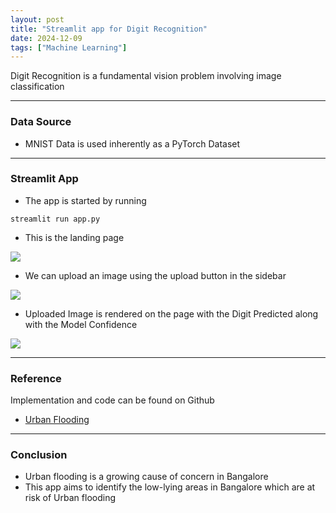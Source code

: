 ```yaml
---
layout: post
title: "Streamlit app for Digit Recognition"
date: 2024-12-09
tags: ["Machine Learning"]
---
```


Digit Recognition is a fundamental vision problem involving image classification

---

### Data Source
- MNIST Data is used inherently as a PyTorch Dataset

--- 
### Streamlit App
- The app is started by running 

```
streamlit run app.py
```

- This is the landing page
<img src="{{site.url}}/images/mnist/landing_page.png"/>

- We can upload an image using the upload button in the sidebar
<img src="{{site.url}}/images/mnist/upload.png"/>

- Uploaded Image is rendered on the page with the Digit Predicted along with the Model Confidence
<img src="{{site.url}}/images/mnist/pred.png"/>

---
### Reference

Implementation and code can be found on Github
- [Urban Flooding](https://github.com/gouherdanish/urban_flooding)

---
### Conclusion
- Urban flooding is a growing cause of concern in Bangalore
- This app aims to identify the low-lying areas in Bangalore which are at risk of Urban flooding


